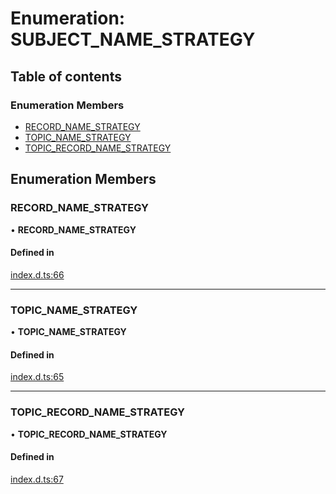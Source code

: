 # Enumeration: SUBJECT\_NAME\_STRATEGY

## Table of contents

### Enumeration Members

- [RECORD\_NAME\_STRATEGY](SUBJECT_NAME_STRATEGY.md#record_name_strategy)
- [TOPIC\_NAME\_STRATEGY](SUBJECT_NAME_STRATEGY.md#topic_name_strategy)
- [TOPIC\_RECORD\_NAME\_STRATEGY](SUBJECT_NAME_STRATEGY.md#topic_record_name_strategy)

## Enumeration Members

### RECORD\_NAME\_STRATEGY

• **RECORD\_NAME\_STRATEGY**

#### Defined in

[index.d.ts:66](https://github.com/mostafa/xk6-kafka/blob/1eb698c/index.d.ts#L66)

___

### TOPIC\_NAME\_STRATEGY

• **TOPIC\_NAME\_STRATEGY**

#### Defined in

[index.d.ts:65](https://github.com/mostafa/xk6-kafka/blob/1eb698c/index.d.ts#L65)

___

### TOPIC\_RECORD\_NAME\_STRATEGY

• **TOPIC\_RECORD\_NAME\_STRATEGY**

#### Defined in

[index.d.ts:67](https://github.com/mostafa/xk6-kafka/blob/1eb698c/index.d.ts#L67)
